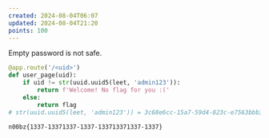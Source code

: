 ```yaml
---
created: 2024-08-04T06:07
updated: 2024-08-04T21:20
points: 100
---
```


Empty password is not safe.

```python
@app.route('/<uid>')
def user_page(uid):
    if uid != str(uuid.uuid5(leet, 'admin123')):
        return f'Welcome! No flag for you :('
    else:
        return flag
# str(uuid.uuid5(leet, 'admin123')) = 3c68e6cc-15a7-59d4-823c-e7563bbb326c
```

```flag
n00bz{1337-13371337-1337-133713371337-1337}
```
